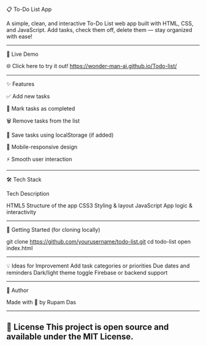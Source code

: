 📋 To-Do List App

A simple, clean, and interactive To-Do List web app built with HTML, CSS, and JavaScript. Add tasks, check them off, delete them — stay organized with ease!

---

🚀 Live Demo

🌐 Click here to try it out!
https://wonder-man-ai.github.io/Todo-list/

---

✨ Features

✅ Add new tasks

📝 Mark tasks as completed

🗑️ Remove tasks from the list

💾 Save tasks using localStorage (if added)

📱 Mobile-responsive design

⚡ Smooth user interaction



---

🛠️ Tech Stack

Tech	Description

HTML5	Structure of the app
CSS3	Styling & layout
JavaScript	App logic & interactivity

---

📂 Getting Started (for cloning locally)

git clone https://github.com/yourusername/todo-list.git
cd todo-list
open index.html

---

💡 Ideas for Improvement
Add task categories or priorities
Due dates and reminders
Dark/light theme toggle
Firebase or backend support

---

🙌 Author

Made with 💙 by Rupam Das

---

📄 License
This project is open source and available under the MIT License.
---
